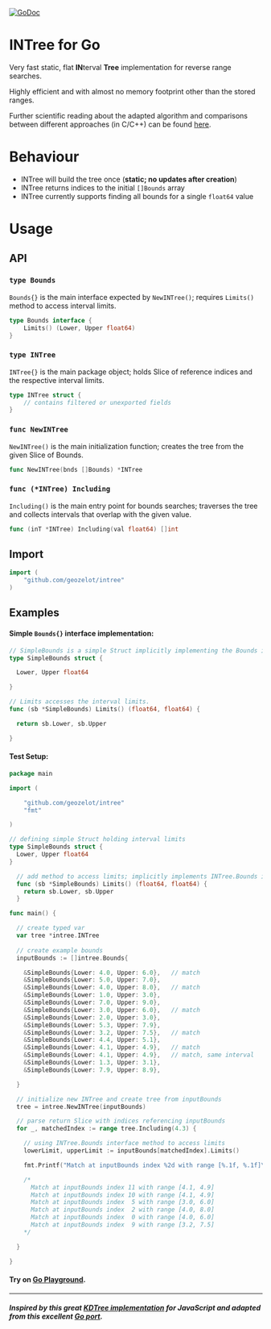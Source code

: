 [![GoDoc](https://godoc.org/github.com/geozelot/intree?status.svg)](https://godoc.org/github.com/geozelot/intree)

# INTree for Go

Very fast static, flat **IN**terval **Tree** implementation for reverse range searches.

Highly efficient and with almost no memory footprint other than the stored ranges.

Further scientific reading about the adapted algorithm and comparisons between different approaches (in C/C++) can be found [here](https://github.com/lh3/cgranges).


# Behaviour

* INTree will build the tree once (**static; no updates after creation**)
* INTree returns indices to the initial `[]Bounds` array
* INTree currently supports finding all bounds for a single `float64` value

# Usage

## API

### `type Bounds`

`Bounds{}` is the main interface expected by `NewINTree()`; requires `Limits()` method to access interval limits.

```go
type Bounds interface {
    Limits() (Lower, Upper float64)
}
```

### `type INTree`

`INTree{}` is the main package object; holds Slice of reference indices and the respective interval limits.

```go
type INTree struct {
    // contains filtered or unexported fields
}
```

### `func NewINTree`

`NewINTree()` is the main initialization function; creates the tree from the given Slice of Bounds.

```go
func NewINTree(bnds []Bounds) *INTree
```

### `func (*INTree) Including`

`Including()` is the main entry point for bounds searches; traverses the tree and collects intervals that overlap with the given value.

```go
func (inT *INTree) Including(val float64) []int
```

## Import
```go
import (
    "github.com/geozelot/intree"
)
```

## Examples

#### Simple `Bounds{}` interface implementation:

```go
// SimpleBounds is a simple Struct implicitly implementing the Bounds interface.
type SimpleBounds struct {

  Lower, Upper float64

}

// Limits accesses the interval limits.
func (sb *SimpleBounds) Limits() (float64, float64) {

  return sb.Lower, sb.Upper

}
```

#### Test Setup:

```go
package main

import (

    "github.com/geozelot/intree"
    "fmt"

)

// defining simple Struct holding interval limits
type SimpleBounds struct {
  Lower, Upper float64
}

  // add method to access limits; implicitly implements INTree.Bounds interface
  func (sb *SimpleBounds) Limits() (float64, float64) {
    return sb.Lower, sb.Upper
  }

func main() {

  // create typed var
  var tree *intree.INTree
  
  // create example bounds
  inputBounds := []intree.Bounds{

    &SimpleBounds{Lower: 4.0, Upper: 6.0},   // match
    &SimpleBounds{Lower: 5.0, Upper: 7.0},
    &SimpleBounds{Lower: 4.0, Upper: 8.0},   // match
    &SimpleBounds{Lower: 1.0, Upper: 3.0},
    &SimpleBounds{Lower: 7.0, Upper: 9.0},
    &SimpleBounds{Lower: 3.0, Upper: 6.0},   // match
    &SimpleBounds{Lower: 2.0, Upper: 3.0},
    &SimpleBounds{Lower: 5.3, Upper: 7.9},
    &SimpleBounds{Lower: 3.2, Upper: 7.5},   // match
    &SimpleBounds{Lower: 4.4, Upper: 5.1},
    &SimpleBounds{Lower: 4.1, Upper: 4.9},   // match
    &SimpleBounds{Lower: 4.1, Upper: 4.9},   // match, same interval
    &SimpleBounds{Lower: 1.3, Upper: 3.1},
    &SimpleBounds{Lower: 7.9, Upper: 8.9},

  }

  // initialize new INTree and create tree from inputBounds
  tree = intree.NewINTree(inputBounds)

  // parse return Slice with indices referencing inputBounds
  for _, matchedIndex := range tree.Including(4.3) {

    // using INTree.Bounds interface method to access limits
    lowerLimit, upperLimit := inputBounds[matchedIndex].Limits()

    fmt.Printf("Match at inputBounds index %2d with range [%.1f, %.1f]\n", matchedIndex, lowerLimit, upperLimit)

    /*
      Match at inputBounds index 11 with range [4.1, 4.9]
      Match at inputBounds index 10 with range [4.1, 4.9]
      Match at inputBounds index  5 with range [3.0, 6.0]
      Match at inputBounds index  2 with range [4.0, 8.0]
      Match at inputBounds index  0 with range [4.0, 6.0]
      Match at inputBounds index  9 with range [3.2, 7.5]
    */

  }

}
```

#### Try on [Go Playground](https://play.golang.org/p/RRDavPcgyhx).

____

##### Inspired by this great [KDTree implementation](https://github.com/mourner/kdbush) for JavaScript and adapted from this excellent [Go port](https://github.com/MadAppGang/kdbush).

